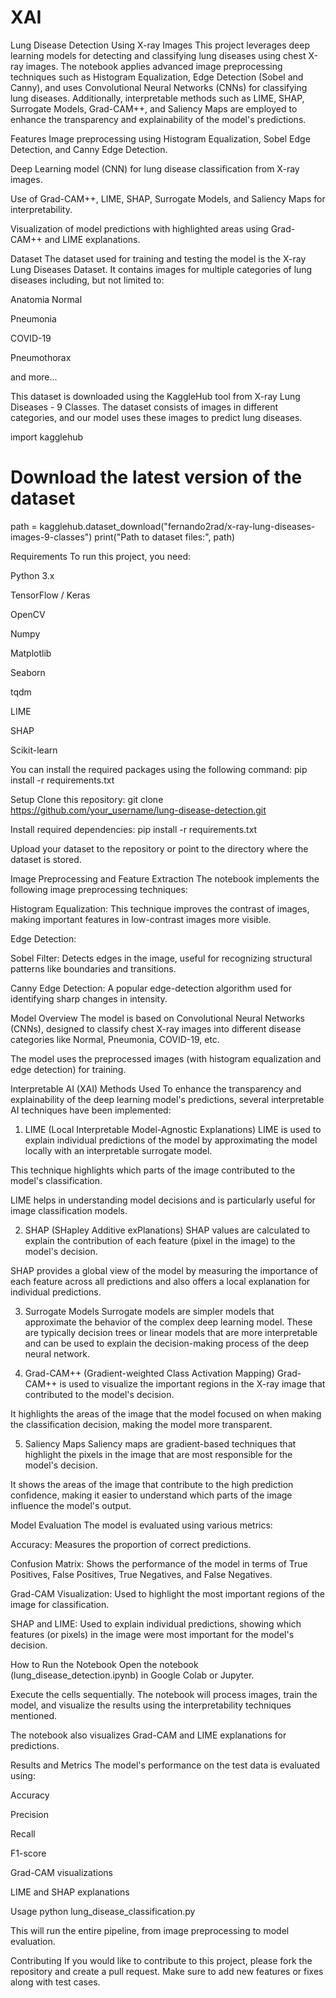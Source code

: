 # XAI

Lung Disease Detection Using X-ray Images
This project leverages deep learning models for detecting and classifying lung diseases using chest X-ray images. The notebook applies advanced image preprocessing techniques such as Histogram Equalization, Edge Detection (Sobel and Canny), and uses Convolutional Neural Networks (CNNs) for classifying lung diseases. Additionally, interpretable methods such as LIME, SHAP, Surrogate Models, Grad-CAM++, and Saliency Maps are employed to enhance the transparency and explainability of the model's predictions.

Features
Image preprocessing using Histogram Equalization, Sobel Edge Detection, and Canny Edge Detection.

Deep Learning model (CNN) for lung disease classification from X-ray images.

Use of Grad-CAM++, LIME, SHAP, Surrogate Models, and Saliency Maps for interpretability.

Visualization of model predictions with highlighted areas using Grad-CAM++ and LIME explanations.

Dataset
The dataset used for training and testing the model is the X-ray Lung Diseases Dataset. It contains images for multiple categories of lung diseases including, but not limited to:

Anatomia Normal

Pneumonia

COVID-19

Pneumothorax

and more...

This dataset is downloaded using the KaggleHub tool from X-ray Lung Diseases - 9 Classes. The dataset consists of images in different categories, and our model uses these images to predict lung diseases.

import kagglehub

# Download the latest version of the dataset
path = kagglehub.dataset_download("fernando2rad/x-ray-lung-diseases-images-9-classes")
print("Path to dataset files:", path)


Requirements
To run this project, you need:

Python 3.x

TensorFlow / Keras

OpenCV

Numpy

Matplotlib

Seaborn

tqdm

LIME

SHAP

Scikit-learn

You can install the required packages using the following command:
pip install -r requirements.txt


Setup
Clone this repository:
git clone https://github.com/your_username/lung-disease-detection.git

Install required dependencies:
pip install -r requirements.txt

Upload your dataset to the repository or point to the directory where the dataset is stored.

Image Preprocessing and Feature Extraction
The notebook implements the following image preprocessing techniques:

Histogram Equalization: This technique improves the contrast of images, making important features in low-contrast images more visible.

Edge Detection:

Sobel Filter: Detects edges in the image, useful for recognizing structural patterns like boundaries and transitions.

Canny Edge Detection: A popular edge-detection algorithm used for identifying sharp changes in intensity.

Model Overview
The model is based on Convolutional Neural Networks (CNNs), designed to classify chest X-ray images into different disease categories like Normal, Pneumonia, COVID-19, etc.

The model uses the preprocessed images (with histogram equalization and edge detection) for training.

Interpretable AI (XAI) Methods Used
To enhance the transparency and explainability of the deep learning model's predictions, several interpretable AI techniques have been implemented:

1. LIME (Local Interpretable Model-Agnostic Explanations)
LIME is used to explain individual predictions of the model by approximating the model locally with an interpretable surrogate model.

This technique highlights which parts of the image contributed to the model's classification.

LIME helps in understanding model decisions and is particularly useful for image classification models.

2. SHAP (SHapley Additive exPlanations)
SHAP values are calculated to explain the contribution of each feature (pixel in the image) to the model's decision.

SHAP provides a global view of the model by measuring the importance of each feature across all predictions and also offers a local explanation for individual predictions.

3. Surrogate Models
Surrogate models are simpler models that approximate the behavior of the complex deep learning model. These are typically decision trees or linear models that are more interpretable and can be used to explain the decision-making process of the deep neural network.

4. Grad-CAM++ (Gradient-weighted Class Activation Mapping)
Grad-CAM++ is used to visualize the important regions in the X-ray image that contributed to the model's decision.

It highlights the areas of the image that the model focused on when making the classification decision, making the model more transparent.

5. Saliency Maps
Saliency maps are gradient-based techniques that highlight the pixels in the image that are most responsible for the model's decision.

It shows the areas of the image that contribute to the high prediction confidence, making it easier to understand which parts of the image influence the model's output.

Model Evaluation
The model is evaluated using various metrics:

Accuracy: Measures the proportion of correct predictions.

Confusion Matrix: Shows the performance of the model in terms of True Positives, False Positives, True Negatives, and False Negatives.

Grad-CAM Visualization: Used to highlight the most important regions of the image for classification.

SHAP and LIME: Used to explain individual predictions, showing which features (or pixels) in the image were most important for the model's decision.

How to Run the Notebook
Open the notebook (lung_disease_detection.ipynb) in Google Colab or Jupyter.

Execute the cells sequentially. The notebook will process images, train the model, and visualize the results using the interpretability techniques mentioned.

The notebook also visualizes Grad-CAM and LIME explanations for predictions.

Results and Metrics
The model's performance on the test data is evaluated using:

Accuracy

Precision

Recall

F1-score

Grad-CAM visualizations

LIME and SHAP explanations

Usage
python lung_disease_classification.py

This will run the entire pipeline, from image preprocessing to model evaluation.


Contributing
If you would like to contribute to this project, please fork the repository and create a pull request. Make sure to add new features or fixes along with test cases.

